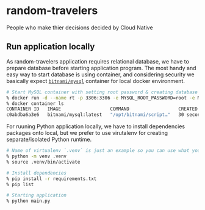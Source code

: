 # random-travelers
People who make thier decisions decided by Cloud Native

## Run application locally
As random-travelers application requires relational database, we have to prepare database before starting application program.
The most handy and easy way to start database is using container, and considering security we basically expect [`bitnami/mysql`](https://bitnami.com/stack/mysql/containers) container for local docker environment.

```bash
# Start MySQL container with setting root password & creating database
% docker run -d --name rt -p 3306:3306 -e MYSQL_ROOT_PASSWORD=root -e MYSQL_DATABASE=rt bitnami/mysql:latest
% docker container ls
CONTAINER ID   IMAGE                  COMMAND                  CREATED          STATUS          PORTS                                       NAMES
c0abdba6a3e6   bitnami/mysql:latest   "/opt/bitnami/script…"   30 seconds ago   Up 30 seconds   0.0.0.0:3306->3306/tcp, :::3306->3306/tcp   rt
```

For ruuning Python application locally, we have to install dependencies packages onto local, but we prefer to use virutalenv for creating separate/isolated Python runtime.

```bash
# Name of virtualenv `.venv` is just an example so you can use what you like
% python -m venv .venv
% source .venv/bin/activate

# Install dependencies
% pip install -r requirements.txt
% pip list

# Starting application
% python main.py
```
